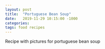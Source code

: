 ```yaml
---
layout: post
title:  "Portuguese Bean Soup"
date:   2019-11-29 10:15:00 -1000
categories:
tags: food recipes
---
```

Recipe with pictures for portuguese bean soup
